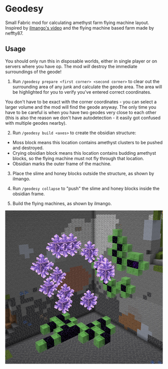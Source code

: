 # Geodesy

Small Fabric mod for calculating amethyst farm flying machine layout.
Inspired by [ilmango's video](https://www.youtube.com/watch?v=fY90xF3ug84) and
the flying machine based farm made by neffty87.

## Usage

You should only run this in disposable worlds, either in single player or on servers
where you have op. The mod *will* destroy the immediate surroundings of the geode!

1. Run `/geodesy prepare <first corner> <second corner>` to clear out the surrounding
area of any junk and calculate the geode area. The area will be highlighted for you
to verify you've entered correct coordinates.

You don't have to be exact with the corner coordinates - you can select a larger
volume and the mod will find the geode anyway. The only time you have to be careful
is when you have two geodes very close to each other (this is also the reason we don't
have autodetection - it easily got confused with multiple geodes nearby).

2. Run `/geodesy build <axes>` to create the obsidian structure:

* Moss block means this location contains amethyst clusters to be pushed and destroyed.
* Crying obsidian block means this location contains budding amethyst blocks, so
  the flying machine must not fly through that location.
* Obsidian marks the outer frame of the machine.

3. Place the slime and honey blocks outside the structure, as shown by ilmango.

4. Run `/geodesy collapse` to "push" the slime and honey blocks inside the obsidian frame.

5. Build the flying machines, as shown by ilmango.

![screenshot](screenshot.png)
